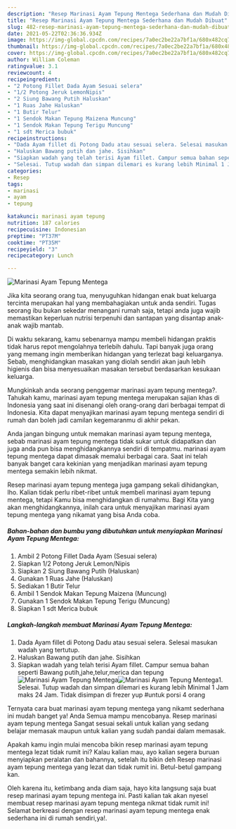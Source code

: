 ```yaml
---
description: "Resep Marinasi Ayam Tepung Mentega Sederhana dan Mudah Dibuat"
title: "Resep Marinasi Ayam Tepung Mentega Sederhana dan Mudah Dibuat"
slug: 482-resep-marinasi-ayam-tepung-mentega-sederhana-dan-mudah-dibuat
date: 2021-05-22T02:36:36.934Z
image: https://img-global.cpcdn.com/recipes/7a0ec2be22a7bf1a/680x482cq70/marinasi-ayam-tepung-mentega-foto-resep-utama.jpg
thumbnail: https://img-global.cpcdn.com/recipes/7a0ec2be22a7bf1a/680x482cq70/marinasi-ayam-tepung-mentega-foto-resep-utama.jpg
cover: https://img-global.cpcdn.com/recipes/7a0ec2be22a7bf1a/680x482cq70/marinasi-ayam-tepung-mentega-foto-resep-utama.jpg
author: William Coleman
ratingvalue: 3.1
reviewcount: 4
recipeingredient:
- "2 Potong Fillet Dada Ayam Sesuai selera"
- "1/2 Potong Jeruk LemonNipis"
- "2 Siung Bawang Putih Haluskan"
- "1 Ruas Jahe Haluskan"
- "1 Butir Telur"
- "1 Sendok Makan Tepung Maizena Muncung"
- "1 Sendok Makan Tepung Terigu Muncung"
- "1 sdt Merica bubuk"
recipeinstructions:
- "Dada Ayam fillet di Potong Dadu atau sesuai selera. Selesai masukan wadah yang tertutup."
- "Haluskan Bawang putih dan jahe. Sisihkan"
- "Siapkan wadah yang telah terisi Ayam fillet. Campur semua bahan seperti Bawang putih,jahe,telur,merica dan tepung"
- "Selesai. Tutup wadah dan simpan dilemari es kurang lebih Minimal 1 Jam maks 24 Jam. Tidak disimpan di frezer yup #untuk porsi 4 orang"
categories:
- Resep
tags:
- marinasi
- ayam
- tepung

katakunci: marinasi ayam tepung 
nutrition: 187 calories
recipecuisine: Indonesian
preptime: "PT37M"
cooktime: "PT35M"
recipeyield: "3"
recipecategory: Lunch

---
```



![Marinasi Ayam Tepung Mentega](https://img-global.cpcdn.com/recipes/7a0ec2be22a7bf1a/680x482cq70/marinasi-ayam-tepung-mentega-foto-resep-utama.jpg)

Jika kita seorang orang tua, menyuguhkan hidangan enak buat keluarga tercinta merupakan hal yang membahagiakan untuk anda sendiri. Tugas seorang ibu bukan sekedar menangani rumah saja, tetapi anda juga wajib memastikan keperluan nutrisi terpenuhi dan santapan yang disantap anak-anak wajib mantab.

Di waktu  sekarang, kamu sebenarnya mampu membeli hidangan praktis tidak harus repot mengolahnya terlebih dahulu. Tapi banyak juga orang yang memang ingin memberikan hidangan yang terlezat bagi keluarganya. Sebab, menghidangkan masakan yang diolah sendiri akan jauh lebih higienis dan bisa menyesuaikan masakan tersebut berdasarkan kesukaan keluarga. 



Mungkinkah anda seorang penggemar marinasi ayam tepung mentega?. Tahukah kamu, marinasi ayam tepung mentega merupakan sajian khas di Indonesia yang saat ini disenangi oleh orang-orang dari berbagai tempat di Indonesia. Kita dapat menyajikan marinasi ayam tepung mentega sendiri di rumah dan boleh jadi camilan kegemaranmu di akhir pekan.

Anda jangan bingung untuk memakan marinasi ayam tepung mentega, sebab marinasi ayam tepung mentega tidak sukar untuk didapatkan dan juga anda pun bisa menghidangkannya sendiri di tempatmu. marinasi ayam tepung mentega dapat dimasak memalui berbagai cara. Saat ini telah banyak banget cara kekinian yang menjadikan marinasi ayam tepung mentega semakin lebih nikmat.

Resep marinasi ayam tepung mentega juga gampang sekali dihidangkan, lho. Kalian tidak perlu ribet-ribet untuk membeli marinasi ayam tepung mentega, tetapi Kamu bisa menghidangkan di rumahmu. Bagi Kita yang akan menghidangkannya, inilah cara untuk menyajikan marinasi ayam tepung mentega yang nikamat yang bisa Anda coba.

<!--inarticleads1-->

##### Bahan-bahan dan bumbu yang dibutuhkan untuk menyiapkan Marinasi Ayam Tepung Mentega:

1. Ambil 2 Potong Fillet Dada Ayam (Sesuai selera)
1. Siapkan 1/2 Potong Jeruk Lemon/Nipis
1. Siapkan 2 Siung Bawang Putih (Haluskan)
1. Gunakan 1 Ruas Jahe (Haluskan)
1. Sediakan 1 Butir Telur
1. Ambil 1 Sendok Makan Tepung Maizena (Muncung)
1. Gunakan 1 Sendok Makan Tepung Terigu (Muncung)
1. Siapkan 1 sdt Merica bubuk




<!--inarticleads2-->

##### Langkah-langkah membuat Marinasi Ayam Tepung Mentega:

1. Dada Ayam fillet di Potong Dadu atau sesuai selera. Selesai masukan wadah yang tertutup.
1. Haluskan Bawang putih dan jahe. Sisihkan
1. Siapkan wadah yang telah terisi Ayam fillet. Campur semua bahan seperti Bawang putih,jahe,telur,merica dan tepung
<img src="https://img-global.cpcdn.com/steps/a8708a4fc1ba6dc1/160x128cq70/marinasi-ayam-tepung-mentega-langkah-memasak-3-foto.jpg" alt="Marinasi Ayam Tepung Mentega"><img src="https://img-global.cpcdn.com/steps/f99ca52651505540/160x128cq70/marinasi-ayam-tepung-mentega-langkah-memasak-3-foto.jpg" alt="Marinasi Ayam Tepung Mentega">1. Selesai. Tutup wadah dan simpan dilemari es kurang lebih Minimal 1 Jam maks 24 Jam. Tidak disimpan di frezer yup #untuk porsi 4 orang




Ternyata cara buat marinasi ayam tepung mentega yang nikamt sederhana ini mudah banget ya! Anda Semua mampu mencobanya. Resep marinasi ayam tepung mentega Sangat sesuai sekali untuk kalian yang sedang belajar memasak maupun untuk kalian yang sudah pandai dalam memasak.

Apakah kamu ingin mulai mencoba bikin resep marinasi ayam tepung mentega lezat tidak rumit ini? Kalau kalian mau, ayo kalian segera buruan menyiapkan peralatan dan bahannya, setelah itu bikin deh Resep marinasi ayam tepung mentega yang lezat dan tidak rumit ini. Betul-betul gampang kan. 

Oleh karena itu, ketimbang anda diam saja, hayo kita langsung saja buat resep marinasi ayam tepung mentega ini. Pasti kalian tak akan nyesel membuat resep marinasi ayam tepung mentega nikmat tidak rumit ini! Selamat berkreasi dengan resep marinasi ayam tepung mentega enak sederhana ini di rumah sendiri,ya!.

